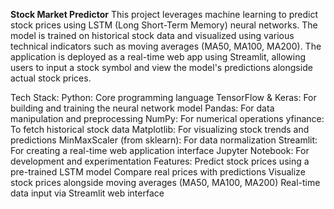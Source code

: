 **Stock Market Predictor**
This project leverages machine learning to predict stock prices using LSTM (Long Short-Term Memory) neural networks. The model is trained on historical stock data and visualized using various technical indicators such as moving averages (MA50, MA100, MA200). The application is deployed as a real-time web app using Streamlit, allowing users to input a stock symbol and view the model's predictions alongside actual stock prices.

Tech Stack:
Python: Core programming language
TensorFlow & Keras: For building and training the neural network model
Pandas: For data manipulation and preprocessing
NumPy: For numerical operations
yfinance: To fetch historical stock data
Matplotlib: For visualizing stock trends and predictions
MinMaxScaler (from sklearn): For data normalization
Streamlit: For creating a real-time web application interface
Jupyter Notebook: For development and experimentation
Features:
Predict stock prices using a pre-trained LSTM model
Compare real prices with predictions
Visualize stock prices alongside moving averages (MA50, MA100, MA200)
Real-time data input via Streamlit web interface
